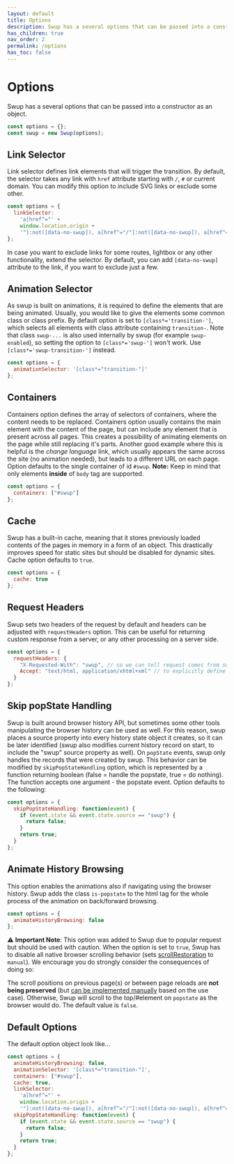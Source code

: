 ```yaml
---
layout: default
title: Options
description: Swup has a several options that can be passed into a constructor as an object
has_children: true
nav_order: 2
permalink: /options
has_toc: false
---
```


# Options

Swup has a several options that can be passed into a constructor as an object.

```javascript
const options = {};
const swup = new Swup(options);
```

## Link Selector

Link selector defines link elements that will trigger the transition. By default, the selector takes any link with `href` attribute starting with `/`, `#` or current domain.
You can modify this option to include SVG links or exclude some other.

```javascript
const options = {
  linkSelector:
    'a[href^="' +
    window.location.origin +
    '"]:not([data-no-swup]), a[href^="/"]:not([data-no-swup]), a[href^="#"]:not([data-no-swup])'
};
```

In case you want to exclude links for some routes, lightbox or any other functionality, extend the selector.
By default, you can add `[data-no-swup]` attribute to the link, if you want to exclude just a few.

## Animation Selector

As swup is built on animations, it is required to define the elements that are being animated. Usually, you would like to give the elements some common class or class prefix.
By default option is set to `[class*='transition-']`, which selects all elements with class attribute containing `transition-`.
Note that class `swup-...` is also used internally by swup (for example `swup-enabled`), so setting the option to `[class*='swup-']` won't work. Use `[class*='swup-transition-']` instead.

```javascript
const options = {
  animationSelector: '[class*="transition-"]'
};
```

## Containers

Containers option defines the array of selectors of containers, where the content needs to be replaced.
Containers option usually contains the main element with the content of the page, but can include any element that is present across all pages.
This creates a possibility of animating elements on the page while still replacing it's parts.
Another good example where this is helpful is the _change language_ link, which usually appears the same across the site (no animation needed),
but leads to a different URL on each page.
Option defaults to the single container of id `#swup`.
**Note:** Keep in mind that only elements **inside** of `body` tag are supported.

```javascript
const options = {
  containers: ["#swup"]
};
```

## Cache

Swup has a built-in cache, meaning that it stores previously loaded contents of the pages in memory in a form of an object.
This drastically improves speed for static sites but should be disabled for dynamic sites. Cache option defaults to `true`.

```javascript
const options = {
  cache: true
};
```

## Request Headers

Swup sets two headers of the request by default and headers can be adjusted with `requestHeaders` option.
This can be useful for returning custom response from a server, or any other processing on a server side.

```javascript
const options = {
  requestHeaders: {
    "X-Requested-With": "swup", // so we can tell request comes from swup
    Accept: "text/html, application/xhtml+xml" // to explicitly define what response we are expecting
  }
};
```

## Skip popState Handling

Swup is built around browser history API, but sometimes some other tools manipulating the browser history can be used as well.
For this reason, swup places a source property into every history state object it creates, so it can be later identified (swup also modifies current history record on start, to include the "swup" source property as well).
On `popState` events, swup only handles the records that were created by swup.
This behavior can be modified by `skipPopStateHandling` option, which is represented by a function returning boolean (false = handle the popstate, true = do nothing).
The function accepts one argument - the popstate event. Option defaults to the following:

```javascript
const options = {
  skipPopStateHandling: function(event) {
    if (event.state && event.state.source == "swup") {
      return false;
    }
    return true;
  }
};
```

## Animate History Browsing

This option enables the animations also if navigating using the browser history. Swup adds the class `is-popstate` to the html tag for the whole process of the animation on back/forward browsing.

```javascript
const options = {
  animateHistoryBrowsing: false
};
```

⚠️ **Important Note**: This option was added to Swup due to popular request but should be used with caution. When the option is set to `true`, Swup has to disable all native browser scrolling behavior (sets [scrollRestoration](https://developers.google.com/web/updates/2015/09/history-api-scroll-restoration) to `manual`). We encourage you do strongly consider the consequences of doing so:

The scroll positions on previous page(s) or between page reloads are **not being preserved** (but [can be implemented manually](https://github.com/swup/swup/issues/48#issuecomment-423854819) based on the use case). Otherwise, Swup will scroll to the top/#element on `popstate` as the browser would do. The default value is `false`.

## Default Options

The default option object look like...

```javascript
const options = {
  animateHistoryBrowsing: false,
  animationSelector: '[class*="transition-"]',
  containers: ["#swup"],
  cache: true,
  linkSelector:
    'a[href^="' +
    window.location.origin +
    '"]:not([data-no-swup]), a[href^="/"]:not([data-no-swup]), a[href^="#"]:not([data-no-swup])',
  skipPopStateHandling: function(event) {
    if (event.state && event.state.source == "swup") {
      return false;
    }
    return true;
  }
};
```
